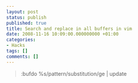 ```yaml
---
layout: post
status: publish
published: true
title: Search and replace in all buffers in vim
date: 2008-11-16 10:09:00.000000000 +01:00
categories:
- Hacks
tags: []
comments: []
---
```

<blockquote>:bufdo %s/pattern/substitution/ge | update</blockquote>
